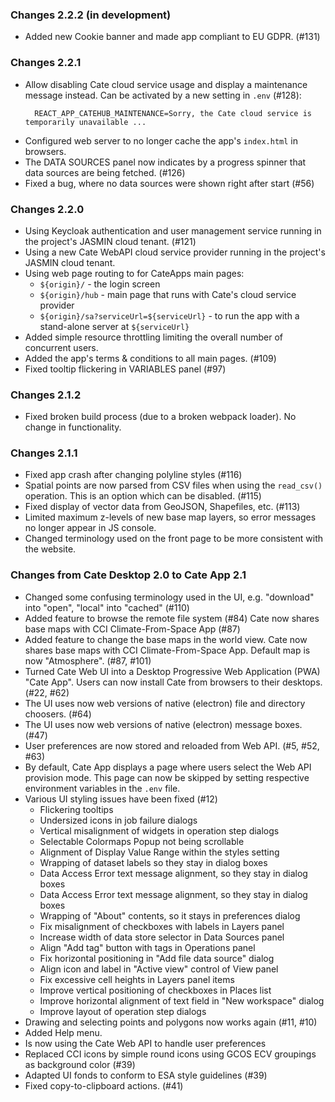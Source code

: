 ### Changes 2.2.2 (in development)

* Added new Cookie banner and made app compliant to EU GDPR. (#131)

### Changes 2.2.1

* Allow disabling Cate cloud service usage and display a maintenance 
  message instead. Can be activated by a new setting in `.env` (#128):
  ```
    REACT_APP_CATEHUB_MAINTENANCE=Sorry, the Cate cloud service is temporarily unavailable ... 
  ```
* Configured web server to no longer cache the app's `index.html` in browsers.
* The DATA SOURCES panel now indicates by a progress spinner that data sources are being fetched. (#126)
* Fixed a bug, where no data sources were shown right after start (#56)

### Changes 2.2.0

* Using Keycloak authentication and user management service 
  running in the project's JASMIN cloud tenant. (#121)
* Using a new Cate WebAPI cloud service provider
  running in the project's JASMIN cloud tenant. 
* Using web page routing to for CateApps main pages:
  - `${origin}/`  - the login screen
  - `${origin}/hub`  - main page that runs with Cate's cloud service provider 
  - `${origin}/sa?serviceUrl=${serviceUrl}` - to run the app with a stand-alone server at `${serviceUrl}`   
* Added simple resource throttling limiting the overall number of concurrent users.
* Added the app's terms & conditions to all main pages. (#109)
* Fixed tooltip flickering in VARIABLES panel (#97)

### Changes 2.1.2

* Fixed broken build process (due to a broken webpack loader). 
  No change in functionality.

### Changes 2.1.1

* Fixed app crash after changing polyline styles (#116) 
* Spatial points are now parsed from CSV files when using the `read_csv()` operation.
  This is an option which can be disabled. (#115)
* Fixed display of vector data from GeoJSON, Shapefiles, etc. (#113)
* Limited maximum z-levels of new base map layers, so error messages no longer
  appear in JS console. 
* Changed terminology used on the front page to be more consistent with the website.

### Changes from Cate Desktop 2.0 to Cate App 2.1

* Changed some confusing terminology used in the UI,
  e.g. "download" into "open", "local" into "cached" (#110) 
* Added feature to browse the remote file system (#84) 
  Cate now shares base maps with CCI Climate-From-Space App (#87)
* Added feature to change the base maps in the world view. 
  Cate now shares base maps with CCI Climate-From-Space App.
   Default map is now "Atmosphere". (#87, #101)
* Turned Cate Web UI into a Desktop Progressive Web Application (PWA) "Cate App".
  Users can now install Cate from browsers to their desktops. (#22, #62)
* The UI uses now web versions of native (electron) file and directory choosers. (#64)   
* The UI uses now web versions of native (electron) message boxes. (#47)
* User preferences are now stored and reloaded from Web API. (#5, #52, #63)
* By default, Cate App displays a page where users select the Web API provision mode.
  This page can now be skipped by setting respective environment variables in the 
  `.env` file.
* Various UI styling issues have been fixed (#12)
  - Flickering tooltips
  - Undersized icons in job failure dialogs
  - Vertical misalignment of widgets in operation step dialogs
  - Selectable Colormaps Popup not being scrollable
  - Alignment of Display Value Range within the styles setting
  - Wrapping of dataset labels so they stay in dialog boxes
  - Data Access Error text message alignment, so they stay in dialog boxes
  - Data Access Error text message alignment, so they stay in dialog boxes
  - Wrapping of "About" contents, so it stays in preferences dialog
  - Fix misalignment of checkboxes with labels in Layers panel
  - Increase width of data store selector in Data Sources panel
  - Align "Add tag" button with tags in Operations panel
  - Fix horizontal positioning in "Add file data source" dialog
  - Align icon and label in "Active view" control of View panel
  - Fix excessive cell heights in Layers panel items
  - Improve vertical positioning of checkboxes in Places list
  - Improve horizontal alignment of text field in "New workspace" dialog
  - Improve layout of operation step dialogs
* Drawing and selecting points and polygons now works again (#11, #10)
* Added Help menu.
* Is now using the Cate Web API to handle user preferences
* Replaced CCI icons by simple round icons using GCOS ECV groupings as background color (#39)
* Adapted UI fonds to conform to ESA style guidelines (#39)
* Fixed copy-to-clipboard actions. (#41)
